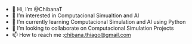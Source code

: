 - 👋 Hi, I’m @ChibanaT
- 👀 I’m interested in Computacional Simualtion and AI
- 🌱 I’m currently learning Computacional Simulation and AI using Python
- 💞️ I’m looking to collaborate on Computacional Simulation Projects
- 📫 How to reach me :chibana.thiago@gmail.com

<!---
ChibanaT/ChibanaT is a ✨ special ✨ repository because its `README.md` (this file) appears on your GitHub profile.
You can click the Preview link to take a look at your changes.
--->
